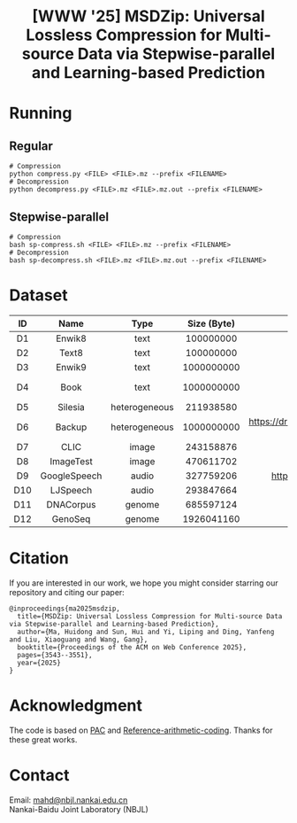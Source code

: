 <div align="center">
<h1>[WWW '25] MSDZip: Universal Lossless Compression for Multi-source Data via Stepwise-parallel and Learning-based Prediction</h1>
</div>

# Running
## Regular
```
# Compression
python compress.py <FILE> <FILE>.mz --prefix <FILENAME>
# Decompression
python decompress.py <FILE>.mz <FILE>.mz.out --prefix <FILENAME>
```

## Stepwise-parallel
```
# Compression
bash sp-compress.sh <FILE> <FILE>.mz --prefix <FILENAME>
# Decompression
bash sp-decompress.sh <FILE>.mz <FILE>.mz.out --prefix <FILENAME>
```

# Dataset
| ID  | Name           | Type          | Size (Byte)   | Link                                                                                   |
|:---:|:--------------:|:-------------:|:-------------:|:--------------------------------------------------------------------------------------:|
| D1  | Enwik8         | text          | 100000000     | https://mattmahoney.net/dc/enwik8.zip                                                  |
| D2  | Text8          | text          | 100000000     | https://mattmahoney.net/dc/text8.zip                                                   |
| D3  | Enwik9         | text          | 1000000000    | https://mattmahoney.net/dc/enwik9.zip                                                  |
| D4  | Book           | text          | 1000000000    | https://storage.googleapis.com/huggingface-nlp/datasets/bookcorpus/bookcorpus.tar.bz2  |
| D5  | Silesia        | heterogeneous | 211938580     | https://sun.aei.polsl.pl//~sdeor/corpus/silesia.zip                                    |
| D6  | Backup         | heterogeneous | 1000000000    | https://drive.google.com/file/d/18qvfbeeOwD1Fejq9XtgAJwYoXjSV8UaC/view?usp=sharing     |
| D7  | CLIC           | image         | 243158876     | https://www.compression.cc/tasks/                                                      |
| D8  | ImageTest      | image         | 470611702     | http://imagecompression.info/test_images/rgb8bit.zip                                   |
| D9  | GoogleSpeech   | audio         | 327759206     | http://download.tensorflow.org/data/speech_commands_v0.01.tar.gz                       |
| D10 | LJSpeech       | audio         | 293847664     | https://data.keithito.com/data/speech/LJSpeech-1.1.tar.bz2                             |
| D11 | DNACorpus      | genome        | 685597124     | https://sweet.ua.pt/pratas/datasets/DNACorpus.zip                                      |
| D12 | GenoSeq        | genome        | 1926041160    | https://www.ncbi.nlm.nih.gov/sra/ERR7091247                                            |

# Citation
If you are interested in our work, we hope you might consider starring our repository and citing our paper:
```
@inproceedings{ma2025msdzip,
  title={MSDZip: Universal Lossless Compression for Multi-source Data via Stepwise-parallel and Learning-based Prediction},
  author={Ma, Huidong and Sun, Hui and Yi, Liping and Ding, Yanfeng and Liu, Xiaoguang and Wang, Gang},
  booktitle={Proceedings of the ACM on Web Conference 2025},
  pages={3543--3551},
  year={2025}
}
```

# Acknowledgment
The code is based on [PAC](https://github.com/mynotwo/Faster-and-Stronger-Lossless-Compression-with-Optimized-Autoregressive-Framework) and [Reference-arithmetic-coding](https://github.com/nayuki/Reference-arithmetic-coding). Thanks for these great works.

# Contact
Email: mahd@nbjl.nankai.edu.cn  
Nankai-Baidu Joint Laboratory (NBJL)
